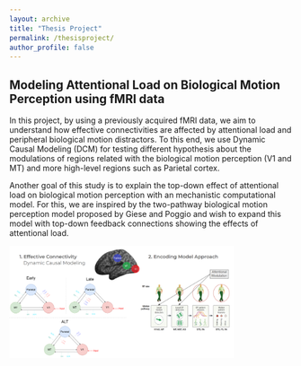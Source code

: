 ```yaml
---
layout: archive
title: "Thesis Project"
permalink: /thesisproject/
author_profile: false
---
```


## Modeling Attentional Load on Biological Motion Perception using fMRI data

In this project, by using a previously acquired fMRI data, we aim to understand how effective connectivities are affected by attentional load and peripheral biological motion distractors. To this end, we use Dynamic Causal Modeling (DCM) for testing different hypothesis about the modulations of regions related with the biological motion perception (V1 and MT) and more high-level regions such as Parietal cortex.

Another goal of this study is to explain the top-down effect of attentional load on biological motion perception with an mechanistic computational model. For this, we are inspired by the two-pathway biological motion perception model proposed by Giese and Poggio and wish to expand this model with top-down feedback connections showing the effects of attentional load.

<img src="/images/thesis_project.PNG" alt="thesis_project.png" width="400" height="200" />
